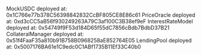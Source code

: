 MockUSDC deployed at: 0x1C766e77b378C56398842832CcBF805CE8E86c61
PriceOracle deployed at: 0xd3cCC5aB56f930249263A79C3af100C3B38ef9eF
InterestRateModel deployed at: 0x54749f9F53d184D65f55dC7856cBdb7BdbD37B21
CollateralManager deployed at: 0x51f4FaaF35a810b91B758B0968258aE852764E05
LendingPool deployed at: 0x5007176BA61e1C9edc0C1ABf1735B11Ef33C40b0